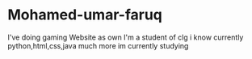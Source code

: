 # Mohamed-umar-faruq
I've doing gaming Website as own  I'm a student of clg i know currently python,html,css,java much more im currently studying 
